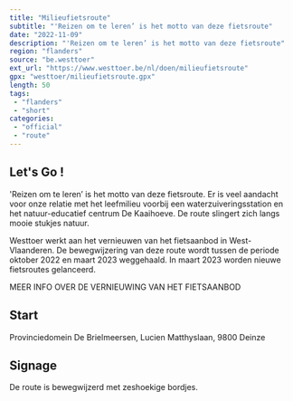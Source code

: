 ```yaml
---
title: "Milieufietsroute"
subtitle: "'Reizen om te leren’ is het motto van deze fietsroute"
date: "2022-11-09"
description: "'Reizen om te leren’ is het motto van deze fietsroute"
region: "flanders"
source: "be.westtoer"
ext_url: "https://www.westtoer.be/nl/doen/milieufietsroute"
gpx: "westtoer/milieufietsroute.gpx"
length: 50
tags:
 - "flanders"
 - "short"
categories:
 - "official"
 - "route"
---
```


## Let's Go ! 

'Reizen om te leren’ is het motto van deze fietsroute. Er is veel aandacht voor onze relatie met het leefmilieu voorbij een waterzuiveringsstation en het natuur-educatief centrum De Kaaihoeve. De route slingert zich langs mooie stukjes natuur.

Westtoer werkt aan het vernieuwen van het fietsaanbod in West-Vlaanderen. De bewegwijzering van deze route wordt tussen de periode oktober 2022 en maart 2023 weggehaald. In maart 2023 worden nieuwe fietsroutes gelanceerd.

MEER INFO OVER DE VERNIEUWING VAN HET FIETSAANBOD

## Start

Provinciedomein De Brielmeersen, Lucien Matthyslaan, 9800 Deinze

## Signage

De route is bewegwijzerd met zeshoekige bordjes.
